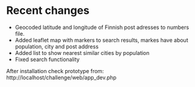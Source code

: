 Recent changes
=================
* Geocoded latitude and longitude of Finnish post adresses to numbers file.
* Added leaflet map with markers to search results, markes have about population, city and post address
* Added list to show nearest similar cities by population
* Fixed search functionality

After installation check prototype from:
http://localhost/challenge/web/app_dev.php